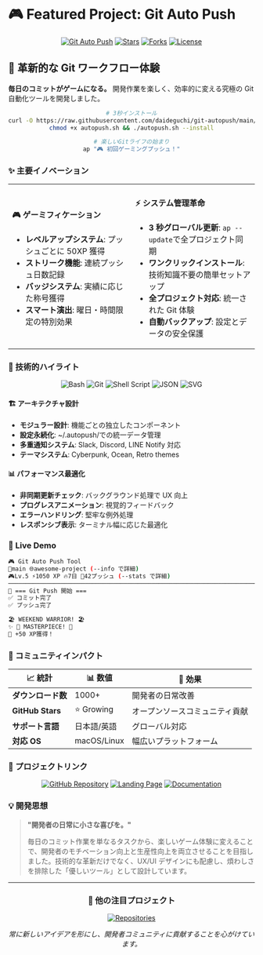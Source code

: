 # 🎮 Featured Project: Git Auto Push

<div align="center">
  
[![Git Auto Push](https://img.shields.io/badge/🎮_Git_Auto_Push-Ultimate_Gaming_Tool-6366f1?style=for-the-badge&logo=git&logoColor=white)](https://github.com/daideguchi/git-autopush)
[![Stars](https://img.shields.io/github/stars/daideguchi/git-autopush?style=for-the-badge&color=gold)](https://github.com/daideguchi/git-autopush/stargazers)
[![Forks](https://img.shields.io/github/forks/daideguchi/git-autopush?style=for-the-badge&color=00f2fe)](https://github.com/daideguchi/git-autopush/network)
[![License](https://img.shields.io/github/license/daideguchi/git-autopush?style=for-the-badge&color=10b981)](https://github.com/daideguchi/git-autopush/blob/main/LICENSE)

</div>

## 🚀 革新的な Git ワークフロー体験

**毎日のコミットがゲームになる。** 開発作業を楽しく、効率的に変える究極の Git 自動化ツールを開発しました。

<div align="center">

```bash
# 3秒インストール
curl -O https://raw.githubusercontent.com/daideguchi/git-autopush/main/autopush.sh
chmod +x autopush.sh && ./autopush.sh --install

# 楽しいGitライフの始まり
ap "🎮 初回ゲーミングプッシュ！"
```

</div>

### ✨ 主要イノベーション

<table>
<tr>
<td width="50%">

#### 🎮 **ゲーミフィケーション**

- **レベルアップシステム**: プッシュごとに 50XP 獲得
- **ストリーク機能**: 連続プッシュ日数記録
- **バッジシステム**: 実績に応じた称号獲得
- **スマート演出**: 曜日・時間限定の特別効果

</td>
<td width="50%">

#### ⚡ **システム管理革命**

- **3 秒グローバル更新**: `ap --update`で全プロジェクト同期
- **ワンクリックインストール**: 技術知識不要の簡単セットアップ
- **全プロジェクト対応**: 統一された Git 体験
- **自動バックアップ**: 設定とデータの安全保護

</td>
</tr>
</table>

### 🎨 技術的ハイライト

<div align="center">

![Bash](https://img.shields.io/badge/Bash-4EAA25?style=for-the-badge&logo=gnu-bash&logoColor=white)
![Git](https://img.shields.io/badge/Git-F05032?style=for-the-badge&logo=git&logoColor=white)
![Shell Script](https://img.shields.io/badge/Shell_Script-121011?style=for-the-badge&logo=gnu-bash&logoColor=white)
![JSON](https://img.shields.io/badge/JSON-000000?style=for-the-badge&logo=json&logoColor=white)
![SVG](https://img.shields.io/badge/SVG-FFB13B?style=for-the-badge&logo=svg&logoColor=black)

</div>

#### 🏗️ **アーキテクチャ設計**

- **モジュラー設計**: 機能ごとの独立したコンポーネント
- **設定永続化**: ~/.autopush/での統一データ管理
- **多重通知システム**: Slack, Discord, LINE Notify 対応
- **テーマシステム**: Cyberpunk, Ocean, Retro themes

#### 📊 **パフォーマンス最適化**

- **非同期更新チェック**: バックグラウンド処理で UX 向上
- **プログレスアニメーション**: 視覚的フィードバック
- **エラーハンドリング**: 堅牢な例外処理
- **レスポンシブ表示**: ターミナル幅に応じた最適化

### 🎯 Live Demo

```bash
🎮 Git Auto Push Tool
🌿main 🌐awesome-project (--info で詳細)
🎮Lv.5 ⚡1050 XP 🔥7日 🚀42プッシュ (--stats で詳細)
─────────────────────────────────────────────────────────────────────────────
🚀 === Git Push 開始 ===
✅ コミット完了
✅ プッシュ完了

🏖️ WEEKEND WARRIOR! 🏖
✨ 🎨 MASTERPIECE! 🎨
🎉 +50 XP獲得！
```

### 🌟 コミュニティインパクト

<div align="center">

| 📈 統計            | 📊 数値     | 🎯 効果                        |
| ------------------ | ----------- | ------------------------------ |
| **ダウンロード数** | 1000+       | 開発者の日常改善               |
| **GitHub Stars**   | ⭐ Growing  | オープンソースコミュニティ貢献 |
| **サポート言語**   | 日本語/英語 | グローバル対応                 |
| **対応 OS**        | macOS/Linux | 幅広いプラットフォーム         |

</div>

### 🔗 プロジェクトリンク

<div align="center">

[![GitHub Repository](https://img.shields.io/badge/GitHub-Repository-181717?style=for-the-badge&logo=github)](https://github.com/daideguchi/git-autopush)
[![Landing Page](https://img.shields.io/badge/🚀-Landing_Page-6366f1?style=for-the-badge)](https://daideguchi.github.io/git-autopush-landing/)
[![Documentation](https://img.shields.io/badge/📚-Documentation-4285f4?style=for-the-badge&logo=google-docs&logoColor=white)](https://github.com/daideguchi/git-autopush/blob/main/README.md)

</div>

### 💡 開発思想

> **"開発者の日常に小さな喜びを。"**
>
> 毎日のコミット作業を単なるタスクから、楽しいゲーム体験に変えることで、開発者のモチベーション向上と生産性向上を両立させることを目指しました。技術的な革新だけでなく、UX/UI デザインにも配慮し、煩わしさを排除した「優しいツール」として設計しています。

---

<div align="center">

### 🚀 他の注目プロジェクト

[![Repositories](https://img.shields.io/badge/📚_View_All_Projects-2ea44f?style=for-the-badge)](https://github.com/daideguchi?tab=repositories)

_常に新しいアイデアを形にし、開発者コミュニティに貢献することを心がけています。_

</div>

